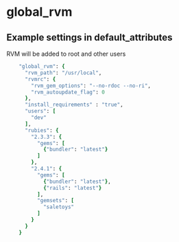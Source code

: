# global_rvm

## Example settings in default_attributes

RVM will be added to root and other users

```ruby
    "global_rvm": {
      "rvm_path": "/usr/local",
      "rvmrc": {
        "rvm_gem_options": "--no-rdoc --no-ri",
        "rvm_autoupdate_flag": 0
      },
      "install_requirements" : "true",
      "users": [
        "dev"
      ],
      "rubies": {
        "2.3.3": {
          "gems": [
            {"bundler": "latest"}
          ]
        },
        "2.4.1": {
          "gems": [
            {"bundler": "latest"},
            {"rails": "latest"}
          ],
          "gemsets": [
            "saletoys"
          ]  
        }
      }
    }
```

